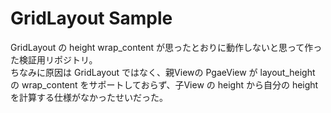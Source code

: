 # GridLayout Sample

GridLayout の height wrap_content が思ったとおりに動作しないと思って作った検証用リポジトリ。  
ちなみに原因は GridLayout ではなく、親Viewの PgaeView が layout_height の wrap_content をサポートしておらず、子View の height から自分の height を計算する仕様がなかったせいだった。
